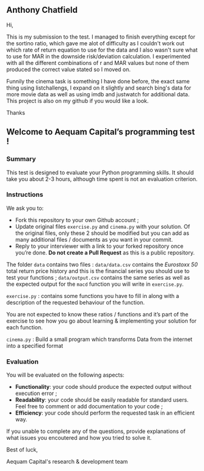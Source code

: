 ## Anthony Chatfield
Hi,

This is my submission to the test. I managed to finish everything except for the sortino ratio, which gave me alot of difficulty as I couldn't work out which rate of return equation to use for the data and I also wasn't sure what to use for MAR in the downside risk/deviation calculation. I experimented with all the different combinations of r and MAR values but none of them produced the correct value stated so I moved on.

Funnily the cinema task is something I have done before, the exact same thing using listchallengs, I expand on it slightly and search bing's data for more movie data as well as using imdb and justwatch for additional data. This project is also on my github if you would like a look.

Thanks

## Welcome to Aequam Capital’s programming test !

### Summary

This test is designed to evaluate your Python programming skills. It should take you about 2-3 hours, although time spent is not an evaluation criterion.

### Instructions

We ask you to:

*   Fork this repository to your own Github account ;
*   Update original files `exercise.py` and `cinema.py` with your solution. Of the original files, only these 2 should be modified but you can add as many additional files / documents as you want in your commit.
*   Reply to your interviewer with a link to your forked repository once you’re done. **Do not create a Pull Request** as this is a public repository.


The folder `data` contains two files : `data/data.csv` contains the _Eurostoxx 50_ total return price history and this is the financial series you should use to test your functions ; `data/output.csv` contains the same series as well as the expected output for the `macd` function you will write in `exercise.py`.

`exercise.py` : contains some functions you have to fill in along with a description of the requested behaviour of the function.

You are not expected to know these ratios / functions and it’s part of the exercise to see how you go about learning & implementing your solution for each function.

`cinema.py` : Build a small program which transforms Data from the internet into a specified format

### Evaluation

You will be evaluated on the following aspects:

*   **Functionality**: your code should produce the expected output without execution error ;
*   **Readability**: your code should be easily readable for standard users. Feel free to comment or add documentation to your code ;
*   **Efficiency**: your code should perform the requested task in an efficient way.

If you unable to complete any of the questions, provide explanations of what issues you encoutered and how you tried to solve it.

Best of luck,

Aequam Capital's research & development team
